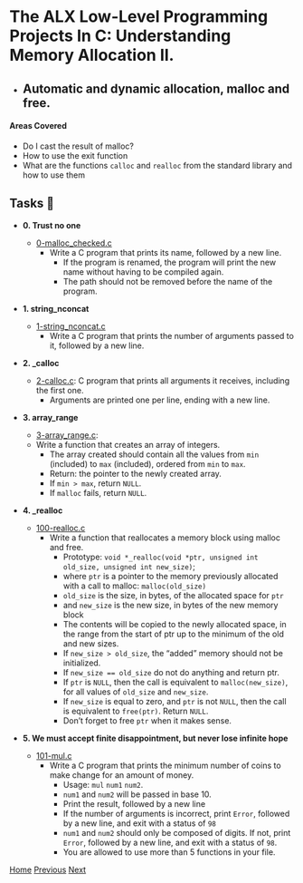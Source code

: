 # The ALX Low-Level Programming Projects In C: Understanding Memory Allocation II.
* ## Automatic and dynamic allocation, malloc and free.

#### Areas Covered
* Do I cast the result of malloc?
* How to use the exit function
* What are the functions `calloc` and `realloc` from the standard library and how to use them

## Tasks :page_with_curl:

* **0. Trust no one**
  * [0-malloc_checked.c](./0-malloc_checked.c) 
    * Write a C program that prints its name, followed by a new line.
      * If the program is renamed, the program will print the new name without having
      to be compiled again.
      * The path should not be removed before the name of the program.

* **1. string_nconcat**
  * [1-string_nconcat.c](./1-string_nconcat.c) 
    * Write a C program that prints the number of arguments passed to
  it, followed by a new line.

* **2. _calloc**
  * [2-calloc.c](./2-calloc.c): C program that prints all arguments it receives, including
  the first one.
    * Arguments are printed one per line, ending with a new line.

* **3. array_range**
  * [3-array_range.c](./3-array_range.c): 
  * Write a function that creates an array of integers.
    * The array created should contain all the values from `min` (included) to `max` (included), ordered from `min` to `max`.
    * Return: the pointer to the newly created array.
    * If `min > max`, return `NULL`.
    * If `malloc` fails, return `NULL`.

* **4. _realloc**
  * [100-realloc.c](./100-realloc.c) 
    * Write a function that reallocates a memory block using malloc and free.
      * Prototype: `void *_realloc(void *ptr, unsigned int old_size, unsigned int new_size)`;
      * where `ptr` is a pointer to the memory previously allocated with a call to malloc: `malloc(old_size)`
      * `old_size` is the size, in bytes, of the allocated space for `ptr`
      * and `new_size` is the new size, in bytes of the new memory block
      * The contents will be copied to the newly allocated space, in the range from the start of ptr up to the minimum of the old and new sizes.
      * If `new_size > old_size`, the “added” memory should not be initialized.
      * If `new_size == old_size` do not do anything and return ptr.
      * If `ptr` is `NULL`, then the call is equivalent to `malloc(new_size)`, for all values of `old_size` and `new_size`.
      * If `new_size` is equal to zero, and `ptr` is not `NULL`, then the call is equivalent to `free(ptr)`. Return `NULL`.
      * Don’t forget to free `ptr` when it makes sense.

* **5. We must accept finite disappointment, but never lose infinite hope**
  * [101-mul.c](./101-mul.c) 
    * Write a C program that prints the minimum number of coins to
    make change for an amount of money.
      * Usage: `mul` `num1` `num2`.
      * `num1` and `num2` will be passed in base 10.
      * Print the result, followed by a new line
      * If the number of arguments is incorrect, print `Error`, followed by a new line, and exit with a status of `98`
      * `num1` and `num2` should only be composed of digits. If not, print `Error`, followed by a new line, and exit with a status of `98`.
      * You are allowed to use more than 5 functions in your file.

[Home](/../../)
[Previous](../0x0B-malloc_free/)
[Next](../0x0D-preprocessor/)
                                   

